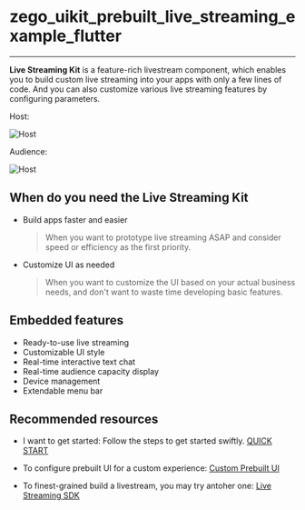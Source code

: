 # zego_uikit_prebuilt_live_streaming_example_flutter

- - -


**Live Streaming Kit** is a feature-rich livestream component, which enables you to build custom live streaming into your apps with only a few lines of code. And you can also customize various live streaming features by configuring parameters.


Host:

![Host](https://storage.zego.im/sdk-doc/Pics/ZegoUIKit/live/host4.gif)

Audience:

![Host](https://storage.zego.im/sdk-doc/Pics/ZegoUIKit/live/audience4.gif)


## When do you need the Live Streaming Kit

- Build apps faster and easier
  > When you want to prototype live streaming ASAP and consider speed or efficiency as the first priority. 

- Customize UI as needed
  > When you want to customize the UI based on your actual business needs, and don't want to waste time developing basic features.


## Embedded features

- Ready-to-use live streaming
- Customizable UI style
- Real-time interactive text chat
- Real-time audience capacity display
- Device management
- Extendable menu bar


## Recommended resources


- I want to get started: Follow the steps to get started swiftly.
  [QUICK START](https://docs.zegocloud.com/article/14846)


- To configure prebuilt UI for a custom experience:
  [Custom Prebuilt UI](https://docs.zegocloud.com/article/14878)

- To finest-grained build a livestream, you may try antoher one:
  [Live Streaming SDK](https://docs.zegocloud.com/article/7926)

